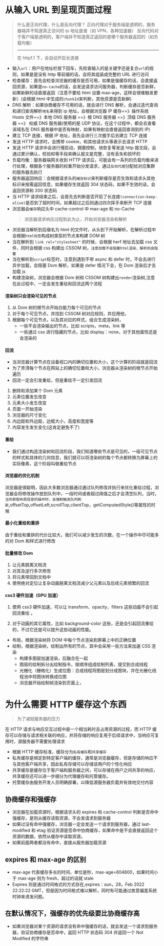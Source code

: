 # 从输入 URL 到呈现页面过程

> 什么是正向代理，什么是反向代理？
> 正向代理对于服务端是透明的，服务器端并不知道真正访问的 ip 地址是谁（如 VPN，各种加速器）
> 反向代码对于客户端是透明的，客户端并不知道真正返回的是哪个服务器返回的（如负载均衡）
>
> ---
>
> 在 http1.1 下，会自动开启长连接

- 输入`url`：用户在地址栏按下回车，先检查输入的是关键字还是复合`url`的规则，如果是是没有 http 等前缀的话，会将其组装成完整的 URL 进行访问
- 检查缓存：首先会检查浏览器的缓存是否可用，如果是强缓存的话，会直接返回资源，如果是`no-cache`的话，会发送请求访问服务器，判断缓存是否新鲜，如果新鲜的话直接返回（注意不要给 html 设置 max-age，这样会很难触发更新）(会根据 html 中生成的`chunkId`来判断，其他资源是否新鲜)
- DNS 解析：如果协商缓存不可用的话，就会进行 DNS 解析，会通过迭代查询和递归查询解析`域名`来得到 ip 地址，会根据浏览器 IP 缓存==》操作系统 Hosts 文件==》本地 DNS 服务器 ==》根 DNS 服务器 ==》顶级 DNS 服务器 ==》 权威 DNS 服务器(使用的是 UDP 协议，在这个过程中，都会去查看该域名在 DNS 服务器中是否有映射，如果有映射会直接返回查询到的 IP)
- 建立 TCP 连接，根据 IP 地址，首先会进行三次握手后去建立 TCP 连接
- 发送 HTTP 请求时，会携带 cookie，和其他请求头等表示去请求 HTTP
- 发送 HTTP 请求中会进行慢启动，拥塞控制，快恢复等发送 http 报文段，会通过累计确认，校验和等手段来确认报文是完整，没有丢失和损坏的
- 负载均衡：服务器端网关收到 HTTP 请求后，可能会有一系列的负载均衡来进行处理，根据各个服务器的权重开始分发请求，通过`反向代理`分配给对应集群的服务器去执行
- 服务器返回响应：会根据请求头的`缓存标识`来判断缓存是否生效和请求头其他标识来按需返回信息，如果缓存生效返回 304 状态码，如果不生效的话，会返回资源和 200 状态码
- 当 HTTP 请求结束之后，会首先去判断是否开启了长连接`(connection:keep-alive)`是否到了超时时间，如果超过之后则通过四次挥手来断开 TCP 连接
- 浏览器会`缓存`响应头中 cache-control 中 max-age 和 no-Cache
  > 浏览器请求响应过程到此为止，开始浏览器渲染和解析
- 浏览器当解析到后缀名为 html 的文件时，从头到下开始解析，在解析过程中会根据`html标签`构成树类型的节点来构建 DOM 树
- 当在解析到 `link rel="stylesheet"` 的时候，会根据 herf 地址去加载 css 文件，同时会根据 css 构建出 CSSOM 树，`注意加载不会阻塞html渲染，解析则会阻塞`
- 当在解析到`script`标签时，注意到遇到不带 async 和 defer 时，不会去进行异步加载，会阻塞 Dom 解析，如果是 defer 情况下会，在 Dom 渲染后才去加载 js
- 构建渲染树，浏览器会根据 Dom 树和 CSSOM 树构建出`render`渲染树,注意在此过程中，一定会发生重绘和回流这两个流程

#### 渲染树只会渲染可见的节点

1. 从 Dom 树的根节点开始白能力每个可见的节点
2. 对于每个可见节点，并找到 CSSOM 树对应规则，并应用他，
3. 根据每个可见节点，以及其对应的样式，组合生成渲染树，
   - 一些不会渲染输出的节点，比如 scripts，meta，link 等
   - 一些通过 css 进行隐藏的节点，比如 display：none，对于其他属性还是会渲染的

#### 回流

- 当浏览器计算节点在设备视口内的确切位置和大小，这个计算的阶段就是回流
- 为了弄清每个节点在网站上的确切位置和大小，浏览器从渲染树的根节点开始遍历
- 回流一定会引发重绘，但是重绘不一定引发回流

1. 删除和添加某个 Dom 元素
2. 元素位置发生改变
3. 元素大小发生改变
4. 页面一开始渲染
5. 浏览器的尺寸变化
6. 内边距和外边距，边框大小，高度和宽度等
7. 内容发生发生变化(这肯定避免不了)

#### 重绘

- 我们通过构造渲染树和回流阶段，我们知道哪些节点是可见的，一级可见节点的样式和具体的几何信息，我们就可以将渲染树的每个节点都转换为屏幕上的实际像素，这个阶段叫做重绘节点

#### 浏览器的优化机制

浏览器是很聪明，因此大多数浏览器通过通过队列修改并执行来优化重绘过程，浏览器会将修改操作放到队列中，一段时间或者超过阈值之后才会清空队列，当时，`当你获取布局信息的操作时，会强制触发队列刷新`,offsetTop,offsetLeft,scrollTop,clientTop，getComputedStyle()等属性的时候

#### 最小化重绘和重排

由于重绘和重排的代价比较大，我们可以减少发生的次数，在一个操作中尽可能多的对 Dom 和样式进行修改

#### 批量修改 Dom

1. 让元素脱离文档流
2. 对其及逆行多次修改
3. 将元素带回到文档中
4. 使用绝对定位让复杂动画脱离文档流减少父元素以及后续元素频繁的回流

#### css3 硬件加速（GPU 加速）

1. 使用 css3 硬件加速，可以让 transform、opacity、filters 这些动画不会引起回流重绘 。

2. 对于动画的其它属性，比如 background-color 这些，还是会引起回流重绘的，不过它还是可以提升这些动画的性能。

- 布局，根据渲染树将 DOM 中每个节点渲染到屏幕上中的正确位置
- 绘制，根据渲染树，绘制出所有的节点，其中会采用一些方法来加速 CSS 渲染
  - 构建多图层加速渲染，后融合在一起
  - 图层的绘制拆分出绘制指令，按顺序组成绘制列表，提交到合成线程
  - 光栅化（栅格化）生成位图：合成线程将图层划分成图块，并在光栅化线程池中将图块转换成位图
  - 浏览器开始绘制帧渲染到页面上，

# 为什么需要 HTTP 缓存这个东西

> 为了减轻服务器的压力

在 HTTP 请求与响应交互过程中是一个相当耗时且占用资源的过程，而 HTTP 缓存可以存储与请求相关联的响应，并将存储的响应复用于后续请求中，当响应可复用时，源服务器不需要处理请求

- 根据 HTTP 缓存标准，缓存分为`私有缓存`和`共享缓存`
- 私有缓存是绑定到特定客户端的缓存，通常是浏览器缓存，但是存储的响应不与其他客户端共享，因此私有存储可以存储该用户的个性化响应
- 共享缓存是缓存位于客户端和服务器之间，可以存储在用户之间共享的响应，共享缓存还可以进一步细分为代理缓存和托管缓存。
- 托管缓存由服务开发人员明确部署，以降低源服务器负载并有效地交付内容

## 协商缓存和强缓存

- 浏览器在加载资源时，根据请求头的 expires 和 cache-control 判断是否命中强缓存，是则从缓存读取资源，不会发请求到服务器
- 如果过没有命中强缓存，浏览器一定会发送一个请求到服务器，通过 last-modified 和 etag 验证资源是否命中协商缓存，如果命中是不会直接返回这个资源的数据，依然从缓存中读取资源。
- 如果前面两者都没有命中，直接从服务器加载资源

## expires 和 max-age 的区别

- max-age 代表缓存多长的时间，单位是秒，max-age=604800，如果时间小于 max-age 则为 fresh，超过的话就 stale
- Expires 则是通过时间格式的方式存在,expires：sun，28，Feb 2022 22:22:22 GMT，但是因为时间格式难以解析，同时有可能通过故意偏差系统时钟来诱发问题。

## 在默认情况下，强缓存的优先级要比协商缓存高

- 如果浏览器对某个资源的请求没有命中强缓存的话，就会发送一个请求到服务器，验证协商缓存是否命中，返回 HTTP 状态码 304 并返回一个 Not Modified 的字符串
